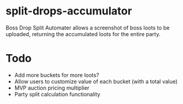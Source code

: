 # split-drops-accumulator
Boss Drop Split Automater allows a screenshot of boss loots to be uploaded, returning the accumulated loots for the entire party.

# Todo
- Add more buckets for more loots?
- Allow users to customize value of each bucket (with a total value)
- MVP auction pricing multiplier
- Party split calculation functionality
